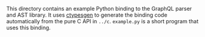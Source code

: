 This directory contains an example Python binding to the GraphQL
parser and AST library. It uses
[ctypesgen](https://github.com/davidjamesca/ctypesgen) to generate
the binding code automatically from the pure C API in
`../c`. `example.py` is a short program that uses this binding.
